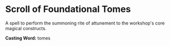 # Scroll of Foundational Tomes

A spell to perform the summoning rite of attunement to the workshop's core magical constructs.

**Casting Word:** tomes
